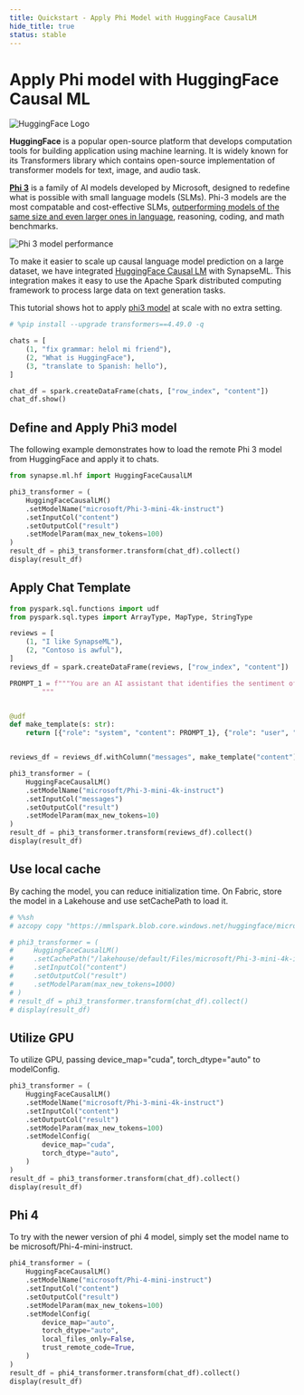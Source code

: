 ```yaml
---
title: Quickstart - Apply Phi Model with HuggingFace CausalLM
hide_title: true
status: stable
---
```

# Apply Phi model with HuggingFace Causal ML

![HuggingFace Logo](https://huggingface.co/front/assets/huggingface_logo-noborder.svg)

**HuggingFace** is a popular open-source platform that develops computation tools for building application using machine learning. It is widely known for its Transformers library which contains open-source implementation of transformer models for text, image, and audio task.

[**Phi 3**](https://azure.microsoft.com/en-us/blog/introducing-phi-3-redefining-whats-possible-with-slms/) is a family of AI models developed by Microsoft, designed to redefine what is possible with small language models (SLMs). Phi-3 models are the most compatable and cost-effective SLMs, [outperforming models of the same size and even larger ones in language](https://news.microsoft.com/source/features/ai/the-phi-3-small-language-models-with-big-potential/?msockid=26355e446adb6dfa06484f956b686c27), reasoning, coding, and math benchmarks. 

![Phi 3 model performance](https://mmlspark.blob.core.windows.net/graphics/The-Phi-3-small-language-models-with-big-potential-1.jpg)

To make it easier to scale up causal language model prediction on a large dataset, we have integrated [HuggingFace Causal LM](https://huggingface.co/docs/transformers/tasks/language_modeling) with SynapseML. This integration makes it easy to use the Apache Spark distributed computing framework to process large data on text generation tasks.

This tutorial shows hot to apply [phi3 model](https://huggingface.co/collections/microsoft/phi-3-6626e15e9585a200d2d761e3) at scale with no extra setting.


```python
# %pip install --upgrade transformers==4.49.0 -q
```


```python
chats = [
    (1, "fix grammar: helol mi friend"),
    (2, "What is HuggingFace"),
    (3, "translate to Spanish: hello"),
]

chat_df = spark.createDataFrame(chats, ["row_index", "content"])
chat_df.show()
```

## Define and Apply Phi3 model

The following example demonstrates how to load the remote Phi 3 model from HuggingFace and apply it to chats.


```python
from synapse.ml.hf import HuggingFaceCausalLM

phi3_transformer = (
    HuggingFaceCausalLM()
    .setModelName("microsoft/Phi-3-mini-4k-instruct")
    .setInputCol("content")
    .setOutputCol("result")
    .setModelParam(max_new_tokens=100)
)
result_df = phi3_transformer.transform(chat_df).collect()
display(result_df)
```

## Apply Chat Template


```python
from pyspark.sql.functions import udf
from pyspark.sql.types import ArrayType, MapType, StringType

reviews = [
    (1, "I like SynapseML"),
    (2, "Contoso is awful"),
]
reviews_df = spark.createDataFrame(reviews, ["row_index", "content"])

PROMPT_1 = f"""You are an AI assistant that identifies the sentiment of a given text. Respond with only the single word “positive” or “negative.”
        """


@udf
def make_template(s: str):
    return [{"role": "system", "content": PROMPT_1}, {"role": "user", "content": s}]


reviews_df = reviews_df.withColumn("messages", make_template("content"))

phi3_transformer = (
    HuggingFaceCausalLM()
    .setModelName("microsoft/Phi-3-mini-4k-instruct")
    .setInputCol("messages")
    .setOutputCol("result")
    .setModelParam(max_new_tokens=10)
)
result_df = phi3_transformer.transform(reviews_df).collect()
display(result_df)
```

## Use local cache

By caching the model, you can reduce initialization time. On Fabric, store the model in a Lakehouse and use setCachePath to load it.


```python
# %%sh
# azcopy copy "https://mmlspark.blob.core.windows.net/huggingface/microsoft/Phi-3-mini-4k-instruct" "/lakehouse/default/Files/microsoft/" --recursive=true
```


```python
# phi3_transformer = (
#     HuggingFaceCausalLM()
#     .setCachePath("/lakehouse/default/Files/microsoft/Phi-3-mini-4k-instruct")
#     .setInputCol("content")
#     .setOutputCol("result")
#     .setModelParam(max_new_tokens=1000)
# )
# result_df = phi3_transformer.transform(chat_df).collect()
# display(result_df)
```

## Utilize GPU

To utilize GPU, passing device_map="cuda", torch_dtype="auto" to modelConfig.


```python
phi3_transformer = (
    HuggingFaceCausalLM()
    .setModelName("microsoft/Phi-3-mini-4k-instruct")
    .setInputCol("content")
    .setOutputCol("result")
    .setModelParam(max_new_tokens=100)
    .setModelConfig(
        device_map="cuda",
        torch_dtype="auto",
    )
)
result_df = phi3_transformer.transform(chat_df).collect()
display(result_df)
```

## Phi 4

To try with the newer version of phi 4 model, simply set the model name to be microsoft/Phi-4-mini-instruct.


```python
phi4_transformer = (
    HuggingFaceCausalLM()
    .setModelName("microsoft/Phi-4-mini-instruct")
    .setInputCol("content")
    .setOutputCol("result")
    .setModelParam(max_new_tokens=100)
    .setModelConfig(
        device_map="auto",
        torch_dtype="auto",
        local_files_only=False,
        trust_remote_code=True,
    )
)
result_df = phi4_transformer.transform(chat_df).collect()
display(result_df)
```
